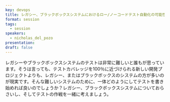 ```yaml
---
key: devops
title: レガシー、ブラックボックスシステムにおけるロー/ノーコードテスト自動化の可能性
format: session
tags:
  - session
speakers:
  - nicholas_del_pozo
presentation: 
draft: false
---
```

レガシーやブラックボックスシステムのテストは非常に難しいと誰もが思っています。そうは言っても、テストカバレッジを100％に近づけられる新しい開発プロジェクトよりも、レガシー、またはブラックボックスのシステムの方が多いのが現実です。そんな難しいシステムのために、一体どのようにしてテストを書き始めれば良いのでしょうか？レガシー、ブラックボックスシステムについておらさいし、そしてテストの作戦を一緒に考えましょう。